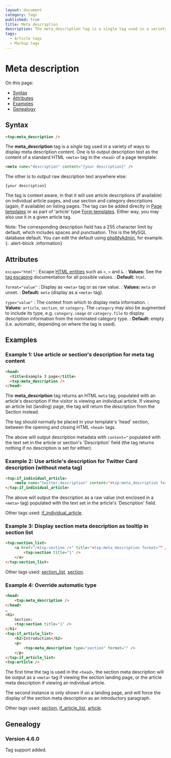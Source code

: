 ```yaml
---
layout: document
category: Tags
published: true
title: Meta description
description: The meta_description tag is a single tag used in a variety of ways to display meta description content.
tags:
  - Article tags
  - Markup tags
---
```


# Meta description

On this page:

* [Syntax](#syntax)
* [Attributes](#attributes)
* [Examples](#examples)
* [Genealogy](#genealogy)

## Syntax

~~~ html
<txp:meta_description />
~~~

The **meta_description** tag is a *single* tag used in a variety of ways to display meta description content. One is to output description text as the content of a standard HTML `<meta>` tag in the `<head>` of a page template:

~~~ html
<meta name="description" content="{your description}" />
~~~

The other is to output raw description text anywhere else:

~~~
{your description}
~~~

The tag is context aware, in that it will use article descriptions (if available) on individual article pages, and use section and category descriptions (again, if available) on listing pages. The tag can be added directly in [Page templates](https://docs.textpattern.com/themes/page-templates-explained) or as part of 'article' type [Form templates](https://docs.textpattern.com/themes/form-templates-explained). Either way, you may also use it in a given article tag.

Note: The corresponding description field has a 255 character limit by default, which includes spaces and punctuation. This is the MySQL database default. You can edit the default using [phpMyAdmin](https://www.phpmyadmin.net), for example.
{: .alert-block .information}

## Attributes

`escape="html"`
: Escape [HTML entities](https://developer.mozilla.org/en-US/docs/Glossary/Entity) such as `<`, `>` and `&`.
: **Values:** See the [tag escaping](https://docs.textpattern.com/tags/tag-basics/tag-escaping) documentation for all possible values.
: **Default:** `html`.

`format="value"`
: Display as `<meta>` tag or as raw value.
: **Values:** `meta` or unset.
: **Default:** `meta` (display as a `<meta>` tag).

`type="value"`
: The context from which to display meta information.
: **Values:** `article`, `section`, or `category`. The `category` may also be augmented to include its type, e.g. `category.image` or `category.file` to display description information from the nominated category type.
: **Default:** empty (i.e. automatic, depending on where the tag is used).

## Examples

### Example 1: Use article or section's description for meta tag content

~~~ html
<head>
  <title>Example 3 page</title>
  <txp:meta_description />
</head>
~~~

The **meta_description** tag returns an HTML `meta` tag, populated with an article's description if the visitor is viewing an individual article. If viewing an article list (landing) page, the tag will return the description from the Section instead.

The tag should normally be placed in your template's 'head' section, between the opening and closing HTML `<head>` tags.

The above will output description metadata with `content="` populated with the text set in the article or section's 'Description' field (the tag returns nothing if no description is set for either).

### Example 2: Use article's description for Twitter Card description (without meta tag)

~~~ html
<txp:if_individual_article>
    <meta name="twitter:description" content="<txp:meta_description format="" />" />
</txp:if_individual_article>
~~~

The above will output the description as a raw value (not enclosed in a `<meta>` tag) populated with the text set in the article's 'Description' field.

Other tags used: [if_individual_article](if_individual_article).

### Example 3: Display section meta description as tooltip in section list

~~~ html
<txp:section_list>
    <a href="/<txp:section />" title="<txp:meta_description format="" />">
        <txp:section title="1" />
    </a>
</txp:section_list>
~~~

Other tags used: [section_list](section_list), [section](section).

### Example 4: Override automatic type

~~~ html
<head>
    <txp:meta_description />
</head>
…
<h1>
    Section:
    <txp:section title="1" />
</h1>
<txp:if_article_list>
    <h2>Introduction</h2>
    <p>
        <txp:meta_description type="section" format="" />
    </p>
</txp:if_article_list>
<txp:article />
~~~

The first time the tag is used in the `<head>`, the section meta description will be output as a `<meta>` tag if viewing the section landing page, or the article meta description if viewing an individual article.

The second instance is only shown if on a landing page, and will force the display of the section meta description as an introductory paragraph.

Other tags used: [section](section), [if_article_list](if_article_list), [article](article).

## Genealogy

### Version 4.6.0

Tag support added.
